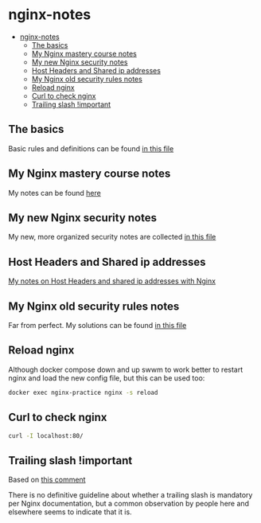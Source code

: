 # nginx-notes

- [nginx-notes](#nginx-notes)
  - [The basics](#the-basics)
  - [My Nginx mastery course notes](#my-nginx-mastery-course-notes)
  - [My new Nginx security notes](#my-new-nginx-security-notes)
  - [Host Headers and Shared ip addresses](#host-headers-and-shared-ip-addresses)
  - [My Nginx old security rules notes](#my-nginx-old-security-rules-notes)
  - [Reload nginx](#reload-nginx)
  - [Curl to check nginx](#curl-to-check-nginx)
  - [Trailing slash !important](#trailing-slash-important)


## The basics

Basic rules and definitions can be found [in this file](basics.md)

## My Nginx mastery course notes

My notes can be found [here](Nginx-mastery-notes.md)

## My new Nginx security notes

My new, more organized security notes are collected [in this file](Nginx-new-security-notes.md)

## Host Headers and Shared ip addresses

[My notes on Host Headers and shared ip addresses with Nginx](Host-headers-and-shared-ip-addresses.md)

## My Nginx old security rules notes

Far from perfect. My solutions can be found [in this file](Nginx-security-notes-old.md)

## Reload nginx

Although docker compose down and up swwm to work better to restart nginx and load the new config file, but this can be used too:

```sh
docker exec nginx-practice nginx -s reload
```

## Curl to check nginx

```bash
curl -I localhost:80/
```
## Trailing slash !important

Based on [this comment](https://stackoverflow.com/questions/10631933/nginx-static-file-serving-confusion-with-root-alias)

There is no definitive guideline about whether a trailing slash is mandatory per Nginx documentation, but a common observation by people here and elsewhere seems to indicate that it is.
